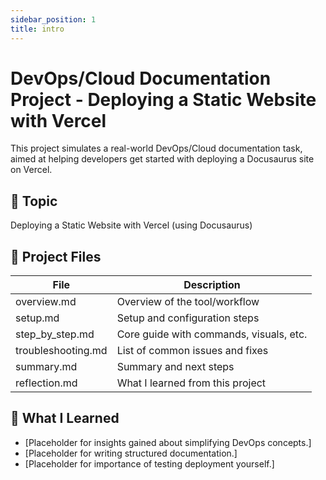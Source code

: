 ```yaml
---
sidebar_position: 1
title: intro
---
```

# DevOps/Cloud Documentation Project - Deploying a Static Website with Vercel

This project simulates a real-world DevOps/Cloud documentation task, aimed at helping developers get started with deploying a Docusaurus site on Vercel.

## 🔧 Topic
Deploying a Static Website with Vercel (using Docusaurus)

## 📂 Project Files

| File               | Description |
|--------------------|-------------|
| overview.md        | Overview of the tool/workflow |
| setup.md           | Setup and configuration steps |
| step_by_step.md    | Core guide with commands, visuals, etc. |
| troubleshooting.md | List of common issues and fixes |
| summary.md         | Summary and next steps |
| reflection.md      | What I learned from this project |

<!-- Will implement in the future -->
<!-- ## 📹 Optional Loom Video
[Insert Loom video link if recorded] -->

## 🌱 What I Learned
- [Placeholder for insights gained about simplifying DevOps concepts.]  
- [Placeholder for writing structured documentation.]  
- [Placeholder for importance of testing deployment yourself.]
